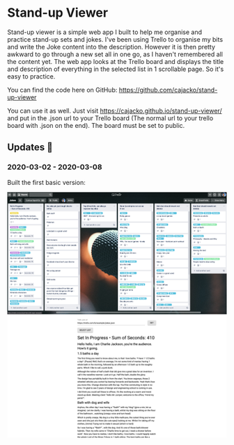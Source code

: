 # Stand-up Viewer

Stand-up viewer is a simple web app I built to help me organise and practice stand-up sets and jokes. I've been using Trello to organise my bits and write the Joke content into the description. However it is then pretty awkward to go through a new set all in one go, as I haven't remembered all the content yet. The web app looks at the Trello board and displays the title and description of everything in the selected list in 1 scrollable page. So it's easy to practice.

You can find the code here on GitHub: https://github.com/cajacko/stand-up-viewer

You can use it as well. Just visit https://cajacko.github.io/stand-up-viewer/ and put in the .json url to your Trello board (The normal url to your trello board with .json on the end). The board must be set to public.

## Updates 🔼

### 2020-03-02 - 2020-03-08

Built the first basic version:

![Trello Joke Board](../assets/stand-up-viewer-001.png)
![Stand-up Viewer](../assets/stand-up-viewer-002.png)
